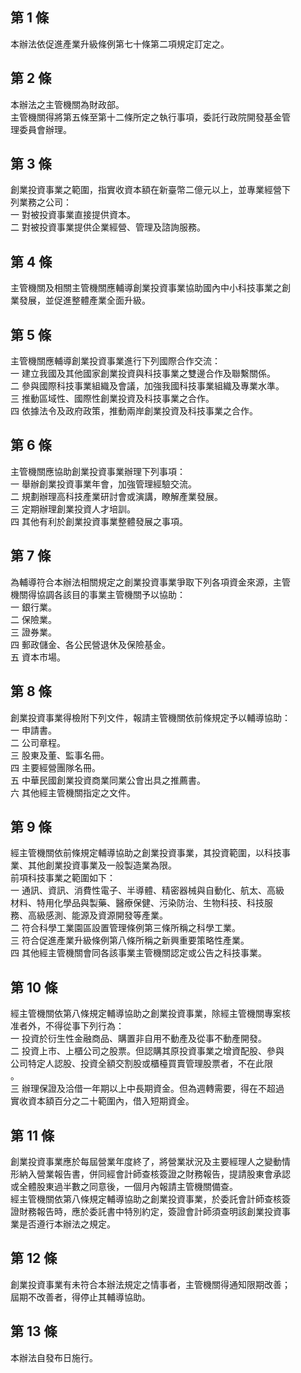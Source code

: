 第 1 條
-------
本辦法依促進產業升級條例第七十條第二項規定訂定之。

第 2 條
-------
本辦法之主管機關為財政部。  
主管機關得將第五條至第十二條所定之執行事項，委託行政院開發基金管  
理委員會辦理。

第 3 條
-------
創業投資事業之範圍，指實收資本額在新臺幣二億元以上，並專業經營下  
列業務之公司：  
一  對被投資事業直接提供資本。  
二  對被投資事業提供企業經營、管理及諮詢服務。

第 4 條
-------
主管機關及相關主管機關應輔導創業投資事業協助國內中小科技事業之創  
業發展，並促進整體產業全面升級。

第 5 條
-------
主管機關應輔導創業投資事業進行下列國際合作交流：  
一  建立我國及其他國家創業投資與科技事業之雙邊合作及聯繫關係。  
二  參與國際科技事業組織及會議，加強我國科技事業組織及專業水準。  
三  推動區域性、國際性創業投資及科技事業之合作。  
四  依據法令及政府政策，推動兩岸創業投資及科技事業之合作。

第 6 條
-------
主管機關應協助創業投資事業辦理下列事項：  
一  舉辦創業投資事業年會，加強管理經驗交流。  
二  規劃辦理高科技產業研討會或演講，瞭解產業發展。  
三  定期辦理創業投資人才培訓。  
四  其他有利於創業投資事業整體發展之事項。

第 7 條
-------
為輔導符合本辦法相關規定之創業投資事業爭取下列各項資金來源，主管  
機關得協調各該目的事業主管機關予以協助：  
一  銀行業。  
二  保險業。  
三  證券業。  
四  郵政儲金、各公民營退休及保險基金。  
五  資本市場。

第 8 條
-------
創業投資事業得檢附下列文件，報請主管機關依前條規定予以輔導協助：  
一  申請書。  
二  公司章程。  
三  股東及董、監事名冊。  
四  主要經營團隊名冊。  
五  中華民國創業投資商業同業公會出具之推薦書。  
六  其他經主管機關指定之文件。

第 9 條
-------
經主管機關依前條規定輔導協助之創業投資事業，其投資範圍，以科技事  
業、其他創業投資事業及一般製造業為限。  
前項科技事業之範圍如下：  
一  通訊、資訊、消費性電子、半導體、精密器械與自動化、航太、高級  
    材料、特用化學品與製藥、醫療保健、污染防治、生物科技、科技服  
    務、高級感測、能源及資源開發等產業。  
二  符合科學工業園區設置管理條例第三條所稱之科學工業。  
三  符合促進產業升級條例第八條所稱之新興重要策略性產業。  
四  其他經主管機關會同各該事業主管機關認定或公告之科技事業。

第 10 條
--------
經主管機關依第八條規定輔導協助之創業投資事業，除經主管機關專案核  
准者外，不得從事下列行為：  
一  投資於衍生性金融商品、購置非自用不動產及從事不動產開發。  
二  投資上市、上櫃公司之股票。但認購其原投資事業之增資配股、參與  
    公司特定人認股、投資全額交割股或櫃檯買賣管理股票者，不在此限  
    。  
三  辦理保證及洽借一年期以上中長期資金。但為週轉需要，得在不超過  
    實收資本額百分之二十範圍內，借入短期資金。

第 11 條
--------
創業投資事業應於每屆營業年度終了，將營業狀況及主要經理人之變動情  
形納入營業報告書，併同經會計師查核簽證之財務報告，提請股東會承認  
或全體股東過半數之同意後，一個月內報請主管機關備查。  
經主管機關依第八條規定輔導協助之創業投資事業，於委託會計師查核簽  
證財務報告時，應於委託書中特別約定，簽證會計師須查明該創業投資事  
業是否遵行本辦法之規定。

第 12 條
--------
創業投資事業有未符合本辦法規定之情事者，主管機關得通知限期改善；  
屆期不改善者，得停止其輔導協助。

第 13 條
--------
本辦法自發布日施行。

